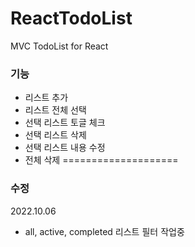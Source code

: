 # ReactTodoList
MVC TodoList  for React

### 기능
* 리스트 추가
* 리스트 전체 선택
* 선택 리스트 토글 체크 
* 선택 리스트 삭제
* 선택 리스트 내용 수정
* 전체 삭제 
====================
### 수정
2022.10.06
* all, active, completed 리스트 필터 작업중